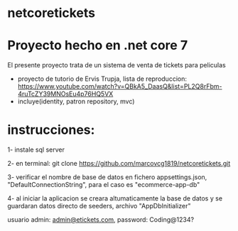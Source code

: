 # netcoretickets

# Proyecto hecho en .net core 7 
El presente proyecto trata de un sistema de venta de tickets para peliculas

- proyecto de tutorio de Ervis Trupja, lista de reproduccion: https://www.youtube.com/watch?v=QBkA5_DaasQ&list=PL2Q8rFbm-4ruTcZY39MNOsEu4p76HQ5VX
- incluye(identity, patron repository, mvc)

# instrucciones: 

1- instale sql server

2- en terminal: git clone https://github.com/marcovcg1819/netcoretickets.git

3- verificar el nombre de base de datos en fichero appsettings.json, "DefaultConnectionString", para el caso es "ecommerce-app-db"

4- al iniciar la aplicacion se creara altumaticamente la base de datos y se guardaran datos directo de seeders, archivo "AppDbInitializer"

usuario admin: admin@etickets.com, password: Coding@1234?

